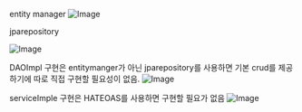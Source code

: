 entity manager
![Image](https://github.com/user-attachments/assets/6cfdfe6e-1e4b-4b4f-a480-5e9c4e94823e)

jparepository

![Image](https://github.com/user-attachments/assets/e24df745-5f49-47d5-9683-0c8c805ce1ed)


DAOImpl 구현은 entitymanger가 아닌 jparepository를 사용하면 기본 crud를 제공하기에 따로 직접 구현할 필요성이 없음.
![Image](https://github.com/user-attachments/assets/db328df4-8381-4a94-99ae-22982ba3002b)


serviceImple 구현은 HATEOAS를 사용하면 구현할 필요가 없음
![Image](https://github.com/user-attachments/assets/220ae7f2-5e88-41d6-a3f2-b77f8d34e99b)
